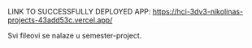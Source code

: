LINK TO SUCCESSFULLY DEPLOYED APP: https://hci-3dv3-nikolinas-projects-43add53c.vercel.app/

Svi fileovi se nalaze u semester-project.
